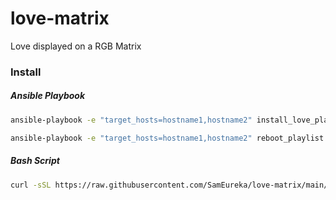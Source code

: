 # love-matrix
Love displayed on a RGB Matrix 

### Install
##### Ansible Playbook

```bash
ansible-playbook -e "target_hosts=hostname1,hostname2" install_love_playbook.yml
```
```bash
ansible-playbook -e "target_hosts=hostname1,hostname2" reboot_playlist.yml
``` 

##### Bash Script

```bash
curl -sSL https://raw.githubusercontent.com/SamEureka/love-matrix/main/install.sh | sudo bash
```